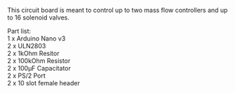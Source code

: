 This circuit board is meant to control up to two mass flow controllers and up to 16 solenoid valves.  
  
Part list:  
1 x Arduino Nano v3  
2 x ULN2803  
2 x 1kOhm Resitor  
2 x 100kOhm Resistor  
2 x 100µF Capacitator  
2 x PS/2 Port  
2 x 10 slot female header  
